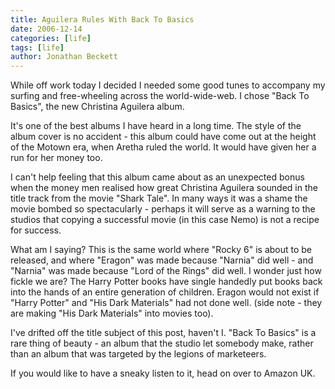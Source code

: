 ```yaml
---
title: Aguilera Rules With Back To Basics
date: 2006-12-14
categories: [life]
tags: [life]
author: Jonathan Beckett
---
```


While off work today I decided I needed some good tunes to accompany my surfing and free-wheeling across the world-wide-web. I chose "Back To Basics", the new Christina Aguilera album.

It's one of the best albums I have heard in a long time. The style of the album cover is no accident - this album could have come out at the height of the Motown era, when Aretha ruled the world. It would have given her a run for her money too.

I can't help feeling that this album came about as an unexpected bonus when the money men realised how great Christina Aguilera sounded in the title track from the movie "Shark Tale". In many ways it was a shame the movie bombed so spectacularly - perhaps it will serve as a warning to the studios that copying a successful movie (in this case Nemo) is not a recipe for success.

What am I saying? This is the same world where "Rocky 6" is about to be released, and where "Eragon" was made because "Narnia" did well - and "Narnia" was made because "Lord of the Rings" did well. I wonder just how fickle we are? The Harry Potter books have single handedly put books back into the hands of an entire generation of children. Eragon would not exist if "Harry Potter" and "His Dark Materials" had not done well. (side note - they are making "His Dark Materials" into movies too).

I've drifted off the title subject of this post, haven't I. "Back To Basics" is a rare thing of beauty - an album that the studio let somebody make, rather than an album that was targeted by the legions of marketeers.

If you would like to have a sneaky listen to it, head on over to Amazon UK.